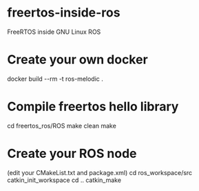 # freertos-inside-ros
FreeRTOS inside GNU Linux ROS

# Create your own docker
docker build --rm -t ros-melodic .

# Compile freertos hello library
cd freertos_ros/ROS
make clean
make

# Create your ROS node
(edit your CMakeList.txt and package.xml)
cd ros_workspace/src
catkin_init_workspace
cd ..
catkin_make


